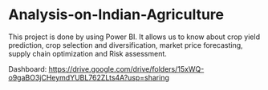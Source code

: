 # Analysis-on-Indian-Agriculture 
This project is done by using Power BI. 
It allows us to know about crop yield prediction, crop selection and diversification, market price forecasting, supply chain optimization and Risk assessment. 


Dashboard: https://drive.google.com/drive/folders/15xWQ-o9gaBO3jCHeymdYUBL762ZLts4A?usp=sharing



